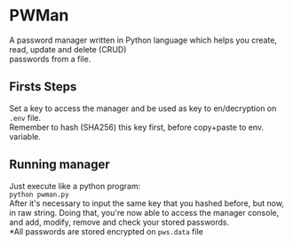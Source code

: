 # PWMan
A password manager written in Python language which helps you create, read, update and delete (CRUD) \
passwords from a file.

## Firsts Steps
Set a key to access the manager and be used as key to en/decryption on `.env` file. \
Remember to hash (SHA256) this key first, before copy+paste to env. variable.

## Running manager
Just execute like a python program: \
`python pwman.py` \
After it's necessary to input the same key that you hashed before, but now, in 
raw string. Doing that, you're now able to access the manager console, and 
add, modify, remove and check your stored passwords. \
*All passwords are stored encrypted on `pws.data` file

